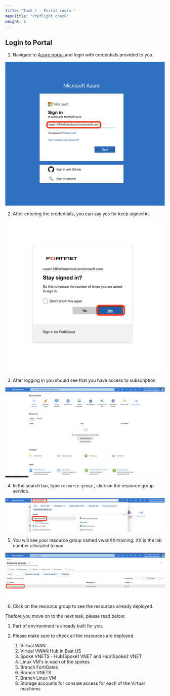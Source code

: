 ```yaml
---
title: "Task 1 - Portal Login "
menuTitle: "Preflight check"
weight: 1
---
```


## Login to Portal

1. Navigate to [Azure portal ](https://portal.azure.com "Azure Portal") and login with credentials provided to you. 

![portallogin1](../images/portallogin1.png)

2. After entering the credentials, you can say yes for keep signed in. 

![portallogin2](../images/portallogin2.png)

3. After logging in you should see that you have access to subscription 

![portallogin3](./images/portallogin3.png)

4. In the search bar, type ```resource group``` , click on the resource group service. 

![portallogin3_1](./images/portallogin3_1.png)

5. You will see your resource group named vwanXX-training. XX is the lab number allocated to you.

![portallogin4](./images/portallogin4.png)

6. Click on the resource group to see the resources already deployed. 

Tbefore you move on to the next task, please read below: 

1. Part of environment is already built for you.
2. Please make sure to check all the resources are deployed.

    1. Virtual WAN
    2. Virtual VWAN Hub in East US
    3. Spoke VNETS - Hub1Spoke1 VNET and Hub1Spoke2 VNET
    4. Linux VM's in each of the spokes
    5. Branch FortiGates
    6. Branch VNETS
    7. Branch Linux VM
    8. Storage accounts for console access for each of the Virtual machines

